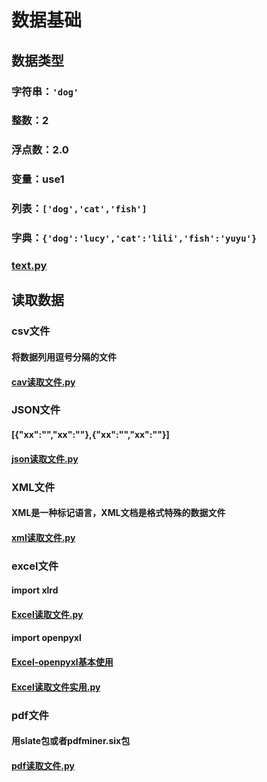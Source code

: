 # 数据基础

## 数据类型
### 字符串：`'dog'`
### 整数：2
### 浮点数：2.0
### 变量：use1
### 列表：`['dog','cat','fish']`
### 字典：`{'dog':'lucy','cat':'lili','fish':'yuyu'}`
### [text.py](E:/../code/text.py)

## 读取数据
### csv文件 
#### 将数据列用逗号分隔的文件
#### [cav读取文件.py](E:/../code/csvtext.py)

### JSON文件
#### [{"xx":"","xx":""},{"xx":"","xx":""}]
#### [json读取文件.py](E:/../code/jsontext.py)

### XML文件
#### XML是一种标记语言，XML文档是格式特殊的数据文件
#### [xml读取文件.py](E:/../code/xmldata.py)

### excel文件
#### import xlrd
#### [Excel读取文件.py](E:/../code/parse_excel_xlrd01.py)

#### import openpyxl
#### [Excel-openpyxl基本使用](E:/../code/parse_excel_openpyxl01.py)
#### [Excel读取文件实用.py](E:/../code/parse_excel_openpyxl02.py)

### pdf文件
#### 用slate包或者pdfminer.six包
#### [pdf读取文件.py](E:/../code/parse_pdf.py)
